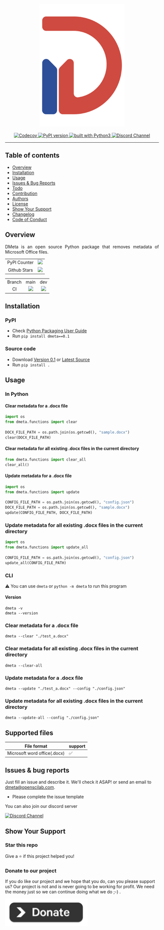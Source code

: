 <div align="center">
    <img src="https://github.com/openscilab/dmeta/raw/main/otherfiles/logo.png" width="280" height="400">
    <br/>
    <br/>
    <a href="https://codecov.io/gh/openscilab/dmeta">
        <img src="https://codecov.io/gh/openscilab/dmeta/branch/main/graph/badge.svg" alt="Codecov"/>
    </a>
    <a href="https://badge.fury.io/py/dmeta">
        <img src="https://badge.fury.io/py/dmeta.svg" alt="PyPI version" height="18">
    </a>
    <a href="https://www.python.org/">
        <img src="https://img.shields.io/badge/built%20with-Python3-green.svg" alt="built with Python3">
    </a>
    <a href="https://discord.gg/626twyuPZG">
        <img src="https://img.shields.io/discord/1064533716615049236.svg" alt="Discord Channel">
    </a>
</div>

----------

## Table of contents

* [Overview](https://github.com/openscilab/dmeta#overview)
* [Installation](https://github.com/openscilab/dmeta#installation)
* [Usage](https://github.com/openscilab/dmeta#usage)
* [Issues & Bug Reports](https://github.com/openscilab/dmeta#issues--bug-reports)
* [Todo](https://github.com/openscilab/dmeta/blob/main/TODO.md)
* [Contribution](https://github.com/openscilab/dmeta/blob/main/.github/CONTRIBUTING.md)
* [Authors](https://github.com/openscilab/dmeta/blob/main/AUTHORS.md)
* [License](https://github.com/openscilab/dmeta/blob/main/LICENSE)
* [Show Your Support](https://github.com/openscilab/dmeta#show-your-support)
* [Changelog](https://github.com/openscilab/dmeta/blob/main/CHANGELOG.md)
* [Code of Conduct](https://github.com/openscilab/dmeta/blob/main/.github/CODE_OF_CONDUCT.md)


## Overview
<p align="justify">
DMeta is an open source Python package that removes metadata of Microsoft Office files.
</p>
<table>
    <tr>
        <td align="center">PyPI Counter</td>
        <td align="center">
            <a href="http://pepy.tech/project/dmeta">
                <img src="http://pepy.tech/badge/dmeta">
            </a>
        </td>
    </tr>
    <tr>
        <td align="center">Github Stars</td>
        <td align="center">
            <a href="https://github.com/openscilab/dmeta">
                <img src="https://img.shields.io/github/stars/openscilab/dmeta.svg?style=social&label=Stars">
            </a>
        </td>
    </tr>
</table>
<table>
    <tr> 
        <td align="center">Branch</td>
        <td align="center">main</td>
        <td align="center">dev</td>
    </tr>
    <tr>
        <td align="center">CI</td>
        <td align="center">
            <img src="https://github.com/openscilab/dmeta/workflows/CI/badge.svg?branch=main">
        </td>
        <td align="center">
            <img src="https://github.com/openscilab/dmeta/workflows/CI/badge.svg?branch=dev">
            </td>
    </tr>
</table>


## Installation

### PyPI

- Check [Python Packaging User Guide](https://packaging.python.org/installing/)
- Run `pip install dmeta==0.1`
### Source code
- Download [Version 0.1](https://github.com/openscilab/dmeta/archive/v0.1.zip) or [Latest Source](https://github.com/openscilab/dmeta/archive/dev.zip)
- Run `pip install .`

## Usage
### In Python
#### Clear metadata for a .docx file
```python
import os
from dmeta.functions import clear

DOCX_FILE_PATH = os.path.join(os.getcwd(), "sample.docx")
clear(DOCX_FILE_PATH)
```
#### Clear metadata for all existing .docx files in the current directory
```python
from dmeta.functions import clear_all
clear_all()
```
#### Update metadata for a .docx file
```python
import os
from dmeta.functions import update

CONFIG_FILE_PATH = os.path.join(os.getcwd(), "config.json") 
DOCX_FILE_PATH = os.path.join(os.getcwd(), "sample.docx")
update(CONFIG_FILE_PATH, DOCX_FILE_PATH)
```

### Update metadata for all existing .docx files in the current directory
```python
import os
from dmeta.functions import update_all

CONFIG_FILE_PATH = os.path.join(os.getcwd(), "config.json") 
update_all(CONFIG_FILE_PATH)
```

### CLI
⚠️ You can use `dmeta` or `python -m dmeta` to run this program
#### Version
```console
dmeta -v
dmeta --version
```
### Clear metadata for a .docx file
```console
dmeta --clear "./test_a.docx"
```
### Clear metadata for all existing .docx files in the current directory
```console
dmeta --clear-all
```
### Update metadata for a .docx file
```console
dmeta --update "./test_a.docx" --config "./config.json"
```
### Update metadata for all existing .docx files in the current directory
```console
dmeta --update-all --config "./config.json"
```

## Supported files
| File format | support | 
| ---------------- | ---------------- | 
| Microsoft word office(.docx) | &#x2705; | 

## Issues & bug reports

Just fill an issue and describe it. We'll check it ASAP! or send an email to [dmeta@openscilab.com](mailto:dmeta@openscilab.com "dmeta@openscilab.com"). 

- Please complete the issue template
 
You can also join our discord server

<a href="https://discord.gg/626twyuPZG">
  <img src="https://img.shields.io/discord/1064533716615049236.svg?style=for-the-badge" alt="Discord Channel">
</a>


## Show Your Support


### Star this repo

Give a ⭐️ if this project helped you!

### Donate to our project
If you do like our project and we hope that you do, can you please support us? Our project is not and is never going to be working for profit. We need the money just so we can continue doing what we do ;-) .			

<a href="https://openscilab.com/#donation" target="_blank"><img src="https://github.com/openscilab/dmeta/raw/main/otherfiles/donation.png" height="90px" width="270px" alt="DMeta Donation"></a>
